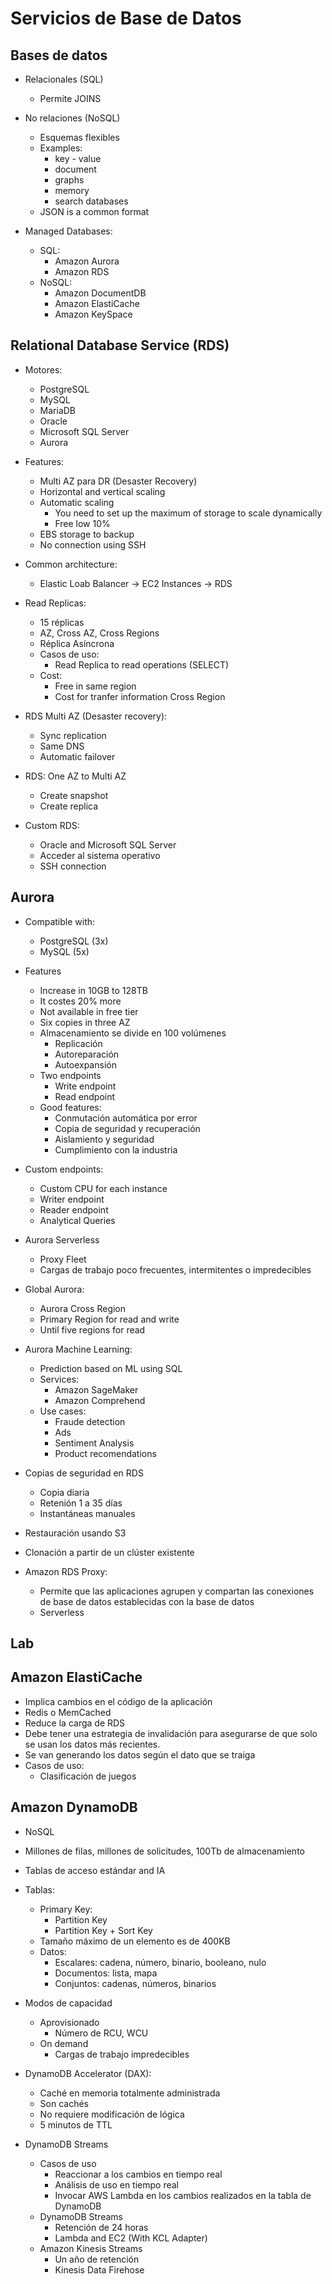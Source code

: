 # Servicios de Base de Datos

## Bases de datos

* Relacionales (SQL)
    * Permite JOINS
* No relaciones (NoSQL)
    * Esquemas flexibles
    * Examples:
        * key - value
        * document
        * graphs
        * memory
        * search databases
    * JSON is a common format

* Managed Databases:
    * SQL:
        * Amazon Aurora
        * Amazon RDS
    * NoSQL:
        * Amazon DocumentDB
        * Amazon ElastiCache
        * Amazon KeySpace

## Relational Database Service (RDS)

* Motores:
    * PostgreSQL
    * MySQL
    * MariaDB
    * Oracle
    * Microsoft SQL Server
    * Aurora

* Features:
    * Multi AZ para DR (Desaster Recovery)
    * Horizontal and vertical scaling
    * Automatic scaling
        * You need to set up the maximum of storage to scale dynamically
        * Free low 10%
    * EBS storage to backup
    * No connection using SSH

* Common architecture:
    * Elastic Loab Balancer -> EC2 Instances -> RDS

* Read Replicas:
    * 15 réplicas
    * AZ, Cross AZ, Cross Regions
    * Réplica Asíncrona
    * Casos de uso:
        * Read Replica to read operations (SELECT)
    * Cost:
        * Free in same region
        * Cost for tranfer information Cross Region
    
* RDS Multi AZ (Desaster recovery):
    * Sync replication
    * Same DNS
    * Automatic failover

* RDS: One AZ to Multi AZ
    * Create snapshot 
    * Create replica

* Custom RDS:
    * Oracle and Microsoft SQL Server
    * Acceder al sistema operativo
    * SSH connection

## Aurora

* Compatible with:
    * PostgreSQL (3x)
    * MySQL (5x)
    
* Features
    * Increase in 10GB to 128TB
    * It costes 20% more
    * Not available in free tier 
    * Six copies in three AZ
    * Almacenamiento se divide en 100 volúmenes
        * Replicación
        * Autoreparación
        * Autoexpansión
    * Two endpoints
        * Write endpoint
        * Read endpoint
    * Good features:
        * Conmutación automática por error
        * Copia de seguridad y recuperación
        * Aislamiento y seguridad
        * Cumplimiento con la industria

* Custom endpoints:
    * Custom CPU for each instance
    * Writer endpoint
    * Reader endpoint
    * Analytical Queries

* Aurora Serverless
    * Proxy Fleet
    * Cargas de trabajo poco frecuentes, intermitentes o impredecibles

* Global Aurora:
    * Aurora Cross Region
    * Primary Region for read and write
    * Until five regions for read

* Aurora Machine Learning:
    * Prediction based on ML using SQL
    * Services:
        * Amazon SageMaker
        * Amazon Comprehend
    * Use cases:
        * Fraude detection
        * Ads
        * Sentiment Analysis
        * Product recomendations

* Copias de seguridad en RDS
    * Copia diaria
    * Retenión 1 a 35 días
    * Instantáneas manuales

* Restauración usando S3
* Clonación a partir de un clúster existente
* Amazon RDS Proxy:
    * Permite que las aplicaciones agrupen y compartan las conexiones de base de datos establecidas con la base de datos
    * Serverless

## Lab

## Amazon ElastiCache

* Implica cambios en el código de la aplicación
* Redis o MemCached
* Reduce la carga de RDS
* Debe tener una estrategia de invalidación para asegurarse de que solo se usan los datos más recientes. 
* Se van generando los datos según el dato que se traiga
* Casos de uso:
    * Clasificación de juegos

## Amazon DynamoDB

* NoSQL
* Millones de filas, millones de solicitudes, 100Tb de almacenamiento
* Tablas de acceso estándar and IA

* Tablas:
    * Primary Key:
        * Partition Key
        * Partition Key + Sort Key
    * Tamaño máximo de un elemento es de 400KB
    * Datos:
        * Escalares: cadena, número, binario, booleano, nulo
        * Documentos: lista, mapa
        * Conjuntos: cadenas, números, binarios

* Modos de capacidad
    * Aprovisionado
        * Número de RCU, WCU
    * On demand
        * Cargas de trabajo impredecibles

* DynamoDB Accelerator (DAX):
    * Caché en memoria totalmente administrada
    * Son cachés
    * No requiere modificación de lógica
    * 5 minutos de TTL

* DynamoDB Streams
    * Casos de uso
        * Reaccionar a los cambios en tiempo real
        * Análisis de uso en tiempo real
        * Invocar AWS Lambda en los cambios realizados en la tabla de DynamoDB
    * DynamoDB Streams
        * Retención de 24 horas
        * Lambda and EC2 (With KCL Adapter)
    * Amazon Kinesis Streams
        * Un año de retención
        * Kinesis Data Firehose